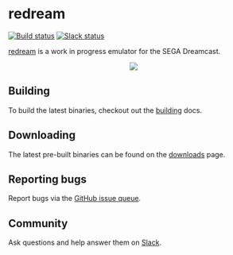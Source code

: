 # redream

[![Build status](https://travis-ci.org/inolen/redream.svg?branch=master)](https://travis-ci.org/inolen/redream)
[![Slack status](http://slack.redream.io/badge.svg)](http://slack.redream.io)

[redream](http://redream.io) is a work in progress emulator for the SEGA Dreamcast.

<p align="center">
<a href="http://www.youtube.com/watch?v=kDBAweW9hD0"><img src="http://share.gifyoutube.com/vMZXGb.gif" /></a>
</p>

## Building

To build the latest binaries, checkout out the [building](http://redream.io/docs/building) docs.

## Downloading

The latest pre-built binaries can be found on the [downloads](http://redream.io/download) page.

## Reporting bugs

Report bugs via the [GitHub issue queue](https://github.com/inolen/redream/issues).

## Community

Ask questions and help answer them on [Slack](http://slack.redream.io).

